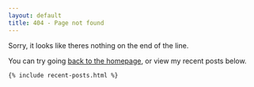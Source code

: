 ```yaml
---
layout: default
title: 404 - Page not found
---
```


<div class="main">
  <div class="wrap center">
    <div class="tip-up">
      <span class="base"></span>
      <div class="spool">
        <span class="spool-top spin"></span>
        <span class="spool-bottom"></span>
        <span class="line"></span>
      <div class="flag-pole pop">
      <span class="flag"></span>
        </div>
      </div>
    </div>
    <p class="clearfix">Sorry, it looks like theres nothing on the end of the line.</p>
    <p>You can try going <a href="{{ site.baseurl }}/">back to the homepage</a>, or view my recent posts below.</p>

    {% include recent-posts.html %}

  </div>
</div>
